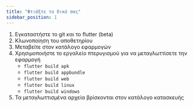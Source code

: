 ```yaml
---
title: "Φτιάξτε το δικό σας"
sidebar_position: 1
---
```


1. Εγκαταστήστε το git και το flutter (beta)
2. Κλωνοποίηση του αποθετηρίου
3. Μεταβείτε στον κατάλογο εφαρμογών
4. Χρησιμοποιήστε το εργαλείο πτερυγισμού για να μεταγλωττίσετε την εφαρμογή
   * `flutter build apk`
   * `flutter build appbundle`
   * `flutter build web`
   * `flutter build linux`
   * `flutter build windows`
5. Τα μεταγλωττισμένα αρχεία βρίσκονται στον κατάλογο κατασκευής
